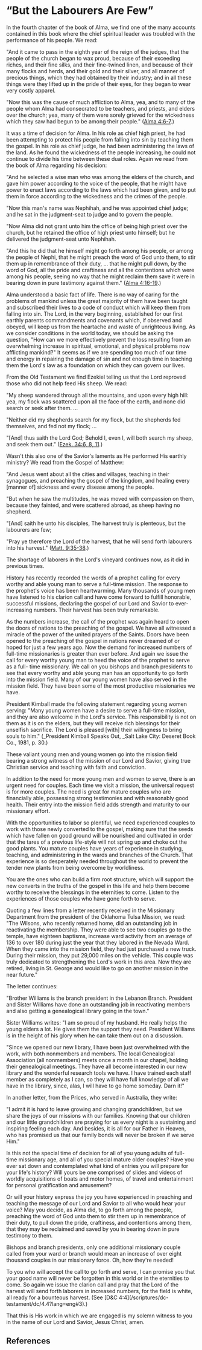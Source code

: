 # “But the Labourers Are Few”

In the fourth chapter of the book of Alma, we find one of the many accounts
contained in this book where the chief spiritual leader was troubled with the
performance of his people. We read:

"And it came to pass in the eighth year of the reign of the judges, that the
people of the church began to wax proud, because of their exceeding riches,
and their fine silks, and their fine-twined linen, and because of their many
flocks and herds, and their gold and their silver, and all manner of precious
things, which they had obtained by their industry; and in all these things
were they lifted up in the pride of their eyes, for they began to wear very
costly apparel.

"Now this was the cause of much affliction to Alma, yea, and to many of the
people whom Alma had consecrated to be teachers, and priests, and elders over
the church; yea, many of them were sorely grieved for the wickedness which
they saw had begun to be among their people." ([Alma
4:6-7](/scriptures/bofm/alma/4.6-7?lang=eng#5).)

It was a time of decision for Alma. In his role as chief high priest, he had
been attempting to protect his people from falling into sin by teaching them
the gospel. In his role as chief judge, he had been administering the laws of
the land. As he found the wickedness of the people increasing, he could not
continue to divide his time between these dual roles. Again we read from the
book of Alma regarding his decision:

"And he selected a wise man who was among the elders of the church, and gave
him power according to the voice of the people, that he might have power to
enact laws according to the laws which had been given, and to put them in
force according to the wickedness and the crimes of the people.

"Now this man's name was Nephihah, and he was appointed chief judge; and he
sat in the judgment-seat to judge and to govern the people.

"Now Alma did not grant unto him the office of being high priest over the
church, but he retained the office of high priest unto himself; but he
delivered the judgment-seat unto Nephihah.

"And this he did that he himself might go forth among his people, or among the
people of Nephi, that he might preach the word of God unto them, to stir them
up in remembrance of their duty, ... that he might pull down, by the word of
God, all the pride and craftiness and all the contentions which were among his
people, seeing no way that he might reclaim them save it were in bearing down
in pure testimony against them." ([Alma
4:16-19](/scriptures/bofm/alma/4.16-19?lang=eng#15).)

Alma understood a basic fact of life. There is no way of caring for the
problems of mankind unless the great majority of them have been taught and
subscribed their lives to a code of conduct which will keep them from falling
into sin. The Lord, in the very beginning, established for our first earthly
parents commandments and covenants which, if observed and obeyed, will keep us
from the heartache and waste of unrighteous living. As we consider conditions
in the world today, we should be asking the question, "How can we more
effectively prevent the loss resulting from an overwhelming increase in
spiritual, emotional, and physical problems now afflicting mankind?" It seems
as if we are spending too much of our time and energy in repairing the damage
of sin and not enough time in teaching them the Lord's law as a foundation on
which they can govern our lives.

From the Old Testament we find Ezekiel telling us that the Lord reproved those
who did not help feed His sheep. We read:

"My sheep wandered through all the mountains, and upon every high hill: yea,
my flock was scattered upon all the face of the earth, and none did search or
seek after them. ...

"Neither did my shepherds search for my flock, but the shepherds fed
themselves, and fed not my flock; ...

"[And] thus saith the Lord God; Behold I, even I, will both search my sheep,
and seek them out." ([Ezek. 34:6, 8,
11](/scriptures/ot/ezek/34.6,8,11?lang=eng#5).)

Wasn't this also one of the Savior's laments as He performed His earthly
ministry? We read from the Gospel of Matthew:

"And Jesus went about all the cities and villages, teaching in their
synagogues, and preaching the gospel of the kingdom, and healing every [manner
of] sickness and every disease among the people.

"But when he saw the multitudes, he was moved with compassion on them, because
they fainted, and were scattered abroad, as sheep having no shepherd.

"[And] saith he unto his disciples, The harvest truly is plenteous, but the
labourers are few;

"Pray ye therefore the Lord of the harvest, that he will send forth labourers
into his harvest." ([Matt. 9:35-38](/scriptures/nt/matt/9.35-38?lang=eng#34).)

The shortage of laborers in the Lord's vineyard continues now, as it did in
previous times.

History has recently recorded the words of a prophet calling for every worthy
and able young man to serve a full-time mission. The response to the prophet's
voice has been heartwarming. Many thousands of young men have listened to his
clarion call and have come forward to fulfill honorable, successful missions,
declaring the gospel of our Lord and Savior to ever-increasing numbers. Their
harvest has been truly remarkable.

As the numbers increase, the call of the prophet was again heard to open the
doors of nations to the preaching of the gospel. We have all witnessed a
miracle of the power of the united prayers of the Saints. Doors have been
opened to the preaching of the gospel in nations never dreamed of or hoped for
just a few years ago. Now the demand for increased numbers of full-time
missionaries is greater than ever before. And again we issue the call for
every worthy young man to heed the voice of the prophet to serve as a full-
time missionary. We call on you bishops and branch presidents to see that
every worthy and able young man has an opportunity to go forth into the
mission field. Many of our young women have also served in the mission field.
They have been some of the most productive missionaries we have.

President Kimball made the following statement regarding young women serving:
"Many young women have a desire to serve a full-time mission, and they are
also welcome in the Lord's service. This responsibility is not on them as it
is on the elders, but they will receive rich blessings for their unselfish
sacrifice. The Lord is pleased [with] their willingness to bring souls to
him." (_President Kimball Speaks Out, _Salt Lake City: Deseret Book Co., 1981,
p. 30.)

These valiant young men and young women go into the mission field bearing a
strong witness of the mission of our Lord and Savior, giving true Christian
service and teaching with faith and conviction.

In addition to the need for more young men and women to serve, there is an
urgent need for couples. Each time we visit a mission, the universal request
is for more couples. The need is great for mature couples who are financially
able, possessing strong testimonies and with reasonably good health. Their
entry into the mission field adds strength and maturity to our missionary
effort.

With the opportunities to labor so plentiful, we need experienced couples to
work with those newly converted to the gospel, making sure that the seeds
which have fallen on good ground will be nourished and cultivated in order
that the tares of a previous life-style will not spring up and choke out the
good plants. You mature couples have years of experience in studying,
teaching, and administering in the wards and branches of the Church. That
experience is so desperately needed throughout the world to prevent the tender
new plants from being overcome by worldliness.

You are the ones who can build a firm root structure, which will support the
new converts in the truths of the gospel in this life and help them become
worthy to receive the blessings in the eternities to come. Listen to the
experiences of those couples who have gone forth to serve.

Quoting a few lines from a letter recently received in the Missionary
Department from the president of the Oklahoma Tulsa Mission, we read: "The
Wilsons, who recently returned home, did an outstanding job in reactivating
the membership. They were able to see two couples go to the temple, have
eighteen baptisms, increase ward activity from an average of 136 to over 180
during just the year that they labored in the Nevada Ward. When they came into
the mission field, they had just purchased a new truck. During their mission,
they put 29,000 miles on the vehicle. This couple was truly dedicated to
strengthening the Lord's work in this area. Now they are retired, living in
St. George and would like to go on another mission in the near future."

The letter continues:

"Brother Williams is the branch president in the Lebanon Branch. President and
Sister Williams have done an outstanding job in reactivating members and also
getting a genealogical library going in the town."

Sister Williams writes: "I am so proud of my husband. He really helps the
young elders a lot. He gives them the support they need. President Williams is
in the height of his glory when he can take them out on a discussion.

"Since we opened our new library, I have been just overwhelmed with the work,
with both nonmembers and members. The local Genealogical Association (all
nonmembers) meets once a month in our chapel, holding their genealogical
meetings. They have all become interested in our new library and the wonderful
research tools we have. I have trained each staff member as completely as I
can, so they will have full knowledge of all we have in the library, since,
alas, I will have to go home someday. Darn it!"

In another letter, from the Prices, who served in Australia, they write:

"I admit it is hard to leave growing and changing grandchildren, but we share
the joys of our missions with our families. Knowing that our children and our
little grandchildren are praying for us every night is a sustaining and
inspiring feeling each day. And besides, it is all for our Father in Heaven,
who has promised us that our family bonds will never be broken if we serve
Him."

Is this not the special time of decision for all of you young adults of full-
time missionary age, and all of you special mature older couples? Have you
ever sat down and contemplated what kind of entries you will prepare for your
life's history? Will yours be one comprised of slides and videos of worldly
acquisitions of boats and motor homes, of travel and entertainment for
personal gratification and amusement?

Or will your history express the joy you have experienced in preaching and
teaching the message of our Lord and Savior to all who would hear your voice?
May you decide, as Alma did, to go forth among the people, preaching the word
of God unto them to stir them up in remembrance of their duty, to pull down
the pride, craftiness, and contentions among them, that they may be reclaimed
and saved by you in bearing down in pure testimony to them.

Bishops and branch presidents, only one additional missionary couple called
from your ward or branch would mean an increase of over eight thousand couples
in our missionary force. Oh, how they're needed!

To you who will accept the call to go forth and serve, I can promise you that
your good name will never be forgotten in this world or in the eternities to
come. So again we issue the clarion call and pray that the Lord of the harvest
will send forth laborers in increased numbers, for the field is white, all
ready for a bounteous harvest. (See [D&amp;C 4:4](/scriptures/dc-
testament/dc/4.4?lang=eng#3).)

That this is His work in which we are engaged is my solemn witness to you in
the name of our Lord and Savior, Jesus Christ, amen.

## References

